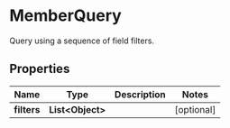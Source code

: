 

# MemberQuery

Query using a sequence of field filters.

## Properties

| Name | Type | Description | Notes |
|------------ | ------------- | ------------- | -------------|
|**filters** | **List&lt;Object&gt;** |  |  [optional] |



